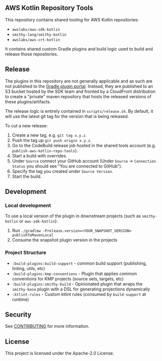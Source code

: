 ## AWS Kotlin Repository Tools

This repository contains shared tooling for AWS Kotlin repositories:

* `awslabs/aws-sdk-kotlin`
* `smithy-lang/smithy-kotlin`
* `awslabs/aws-crt-kotlin`

It contains shared custom Gradle plugins and build logic used to build and release those repositories.

## Release

The plugins in this repository are not generally applicable and as such are not published to the 
[Gradle plugin portal](https://plugins.gradle.org/). Instead, they are published to an S3 bucket
hosted by the SDK team and fronted by a CloudFront distribution to create a "private" maven repository that
hosts the released versions of these plugins/artifacts.

The release logic is entirely contained in `scripts/release.sh`. By default, it will use the latest git tag for the
version that is being released.

To cut a new release:

1. Create a new tag, e.g. `git tag x.y.z`.
2. Push the tag up `git push origin x.y.z`.
3. Go to the CodeBuild release job hosted in the shared tools account (e.g. `publish-aws-kotlin-repo-tools`).
4. Start a build with overrides.
5. Under `Source` connect your GitHub account (Under `Source` -> `Connection Status` you should see "You are connected to GitHub").
7. Specify the tag you created under `Source Version`.
8. Start the build.

## Development

### Local development
To use a local version of the plugin in downstream projects (such as `smithy-kotlin` or `aws-sdk-kotlin`):
1. Run `./gradlew -Prelease.version=<YOUR_SNAPSHOT_VERSION> publishToMavenLocal`
2. Consume the snapshot plugin version in the projects 

### Project Structure

* `:build-plugins:build-support`   - common build support (publishing, linting, utils, etc)
* `:build-plugins:kmp-conventions` - Plugin that applies common conventions for KMP projects (source sets, targets, etc)
* `:build-plugins:smithy-build`    - Opinionated plugin that wraps the `smithy-base` plugin with a DSL for generating projections dynamically
* `:ktlint-rules`                  - Custom ktlint rules (consumed by `build-support` at runtime)

## Security

See [CONTRIBUTING](CONTRIBUTING.md#security-issue-notifications) for more information.

## License

This project is licensed under the Apache-2.0 License.

